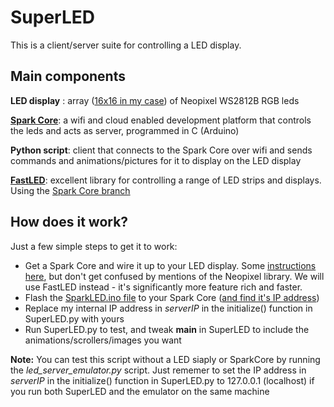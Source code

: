 # SuperLED

This is a client/server suite for controlling a LED display. 


## Main components
**LED display** : array ([16x16 in my case](http://rgb-123.com/product/1616-16-x-16-rgb-led-matrix/)) of Neopixel WS2812B RGB leds

**[Spark Core](http://spark.io)**: a wifi and cloud enabled development platform that controls the leds and acts as server, programmed in C (Arduino)

**Python script**: client that connects to the Spark Core over wifi and sends commands and animations/pictures for it to display on the LED display

**[FastLED](http://fastled.io)**: excellent library for controlling a range of LED strips and displays. Using the [Spark Core branch](https://github.com/FastLED/FastLED/tree/sparkcore)

## How does it work?
Just a few simple steps to get it to work:

- Get a Spark Core and wire it up to your LED display. Some [instructions here](https://community.spark.io/t/adafruit-neopixel-library-ported/1143/160), but don't get confused by mentions of the Neopixel library. We will use FastLED instead - it's significantly more feature rich and faster.
- Flash the [SparkLED.ino file](https://github.com/olesk75/SuperLED/blob/master/%20superled/SparkCore/SparkLED.ino) to your Spark Core ([and find it's IP address](http://blog.spark.io/2014/03/11/spark-publish/))
- Replace my internal IP address in *serverIP* in the initialize() function in SuperLED.py with yours
- Run SuperLED.py to test, and tweak __main__ in SuperLED to include the animations/scrollers/images you want

**Note:** You can test this script without a LED siaply or SparkCore by running the *led_server_emulator.py* script. Just rememer to set the IP address in *serverIP* in the initialize() function in SuperLED.py to 127.0.0.1 (localhost) if you run both SuperLED and the emulator on the same machine
